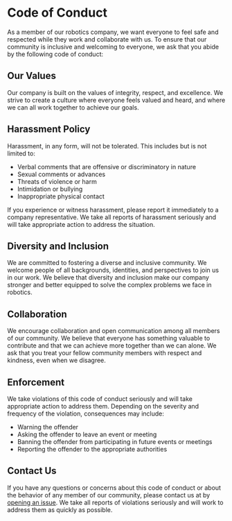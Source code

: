# Code of Conduct

As a member of our robotics company, we want everyone to feel safe and respected while they work and collaborate with us. To ensure that our community is inclusive and welcoming to everyone, we ask that you abide by the following code of conduct:

## Our Values

Our company is built on the values of integrity, respect, and excellence. We strive to create a culture where everyone feels valued and heard, and where we can all work together to achieve our goals.

## Harassment Policy

Harassment, in any form, will not be tolerated. This includes but is not limited to:

- Verbal comments that are offensive or discriminatory in nature
- Sexual comments or advances
- Threats of violence or harm
- Intimidation or bullying
- Inappropriate physical contact

If you experience or witness harassment, please report it immediately to a company representative. We take all reports of harassment seriously and will take appropriate action to address the situation.

## Diversity and Inclusion

We are committed to fostering a diverse and inclusive community. We welcome people of all backgrounds, identities, and perspectives to join us in our work. We believe that diversity and inclusion make our company stronger and better equipped to solve the complex problems we face in robotics.

## Collaboration

We encourage collaboration and open communication among all members of our community. We believe that everyone has something valuable to contribute and that we can achieve more together than we can alone. We ask that you treat your fellow community members with respect and kindness, even when we disagree.

## Enforcement

We take violations of this code of conduct seriously and will take appropriate action to address them. Depending on the severity and frequency of the violation, consequences may include:

- Warning the offender
- Asking the offender to leave an event or meeting
- Banning the offender from participating in future events or meetings
- Reporting the offender to the appropriate authorities

## Contact Us

If you have any questions or concerns about this code of conduct or about the behavior of any member of our community, please contact us at by [opening an issue](https://github.com/avalynndev/hycross/issues/new). We take all reports of violations seriously and will work to address them as quickly as possible.
